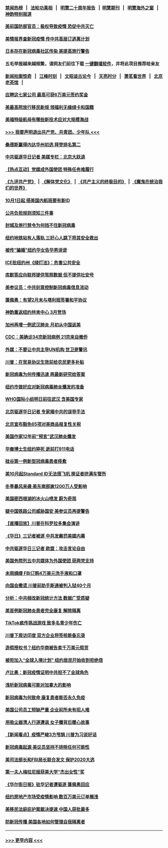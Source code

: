 #### [禁闻热榜](热点新闻.md?=0)  &nbsp;&nbsp;|&nbsp;&nbsp; [法轮功真相](https://github.com/gfw-breaker/truth/blob/master/README.md?=0) &nbsp;&nbsp;|&nbsp;&nbsp; [明慧二十周年报告](https://github.com/gfw-breaker/mh-reports/blob/master/README.md?=0) &nbsp;&nbsp;|&nbsp;&nbsp;[明慧期刊](https://github.com/gfw-breaker/mh-qikan) &nbsp;&nbsp;|&nbsp;&nbsp; [明慧海外之窗](https://github.com/gfw-breaker/mh-news/blob/master/README.md?=0) &nbsp;&nbsp;|&nbsp;&nbsp; [神韵特别报道](https://github.com/gfw-breaker/mh-news/blob/master/shenyun.md?=0)
#### [美前国防部官员：极权导致疫情 恐促中共灭亡](../pages/nsc412/n11889092.md?t=02240501) 
#### [美情报界查新冠疫情 传中共高层订逃离计划](../pages/nsc412/n11888161.md?t=02240501) 
#### [日本存在新冠病毒社区传染 美提高旅行警告](../pages/nsc412/n11889917.md?t=02240501) 
#### 五毛举报越来越频繁，请网友们前往下载 [一键翻墙软件](https://github.com/gfw-breaker/ssr-accounts)，并将此项目推荐给亲友
#### [新闻拍案惊奇](https://github.com/gfw-breaker/banned-news/blob/master/pages/link4.md) &nbsp;&nbsp;|&nbsp;&nbsp; [江峰时刻](https://github.com/gfw-breaker/banned-news/blob/master/pages/link4.md) &nbsp;&nbsp;|&nbsp;&nbsp; [文昭谈古论今](https://github.com/gfw-breaker/banned-news/blob/master/pages/link4.md) &nbsp;&nbsp;|&nbsp;&nbsp; [天亮时分](https://github.com/gfw-breaker/banned-news/blob/master/pages/link4.md) &nbsp;&nbsp;|&nbsp;&nbsp; [萧茗看世界](https://github.com/gfw-breaker/banned-news/blob/master/pages/link4.md) &nbsp;&nbsp;|&nbsp;&nbsp; [北京老茶馆](https://github.com/gfw-breaker/banned-news/blob/master/pages/link4.md) &nbsp;&nbsp;|&nbsp;&nbsp; 
#### [应聘这七家公司 最高可获6万美元签约奖金](../pages/nsc412/n11879446.md?t=02240501) 
#### [美最高院放行移民新规 领福利无缘绿卡和国籍](../pages/nsc412/n11889500.md?t=02240501) 
#### [美福特级航母有哪些新技术应对大规模海战](../pages/nsc412/n11882087.md?t=02240501) 
#### [>>> 我要声明退出共产党、共青团、少年队 <<<](https://github.com/begood0513/goodnews/blob/master/quit/letter.md) 
#### [桑德斯赢得内达华州初选 拜登排名第二](../pages/nsc412/n11888760.md?t=02240501) 
#### [中共驱逐华日记者 美媒专栏：北京大跃退](../pages/nsc412/n11888453.md?t=02240501) 
#### [【热点互动】党媒成外国使团 特殊任务难履行](../pages/nsc412/n11888306.md?t=02240501) 
#### [《九评共产党》](https://github.com/begood0513/9ping.md/blob/master/README.md) &nbsp;|&nbsp; [《解体党文化》](../../../../jtdwh.md/blob/master/README.md)  &nbsp;|&nbsp; [《共产主义的终极目的》](../../../../gczydzjmd.md/blob/master/README.md) &nbsp;|&nbsp; [《魔鬼在统治我们的世界》](../../../../mgztzwmdsj.md/blob/master/README.md) 
#### [10月1日起 搭美国内航班要有新ID](../pages/nsc412/n11888243.md?t=02240501) 
#### [公共负担规则须知三件事](../pages/nsc412/n11888123.md?t=02240501) 
#### [封城及旅行禁令为何挡不住新冠病毒](../pages/nsc412/n11888067.md?t=02240501) 
#### [纽约地铁站有人落轨   三好心人跳下将其安全救出](../pages/nsc412/n11888088.md?t=02240501) 
#### [被传“骗婚”纽约华女告华男诽谤](../pages/nsc412/n11887303.md?t=02240501) 
#### [ICE批纽约州《绿灯法》：危害公共安全](../pages/nsc412/n11887285.md?t=02240501) 
#### [库默答应向联邦提供驾照数据 但不提供社安号](../pages/nsc412/n11887269.md?t=02240501) 
#### [美参议员：中共刻意控制新冠病毒信息流动](../pages/nsc412/n11887949.md?t=02240501) 
#### [蓬佩奥：有望2月末与塔利班签署和平协议](../pages/nsc412/n11887248.md?t=02240501) 
#### [神韵重返纽约林肯中心 3月登场](../pages/nsc412/n11885013.md?t=02240501) 
#### [加州再增一例武汉肺炎 月初从中国返美](../pages/nsc412/n11886929.md?t=02240501) 
#### [CDC：美确诊34宗新冠病例 21宗来自撤侨](../pages/nsc412/n11886795.md?t=02240501) 
#### [外媒：不要让中共主导UN机构 世卫是警讯](../pages/nsc412/n11886401.md?t=02240501) 
#### [川普：在贸易协议生效前给农民更多补贴](../pages/nsc412/n11886549.md?t=02240501) 
#### [新冠病毒为何传播迅速 两最新研究给答案](../pages/nsc412/n11886505.md?t=02240501) 
#### [纽约市做好应对新冠病毒肺炎爆发的准备](../pages/nsc412/n11885019.md?t=02240501) 
#### [WHO国际小组明日前往武汉 含美国专家](../pages/nsc412/n11886380.md?t=02240501) 
#### [北京驱逐华日记者 专家揭中共的误导手法](../pages/nsc412/n11886124.md?t=02240501) 
#### [北京宣布豁免65项对美商品报复性关税](../pages/nsc412/n11885960.md?t=02240501) 
#### [美国作家12年前“预言”武汉肺炎爆发](../pages/nsc412/n11885487.md?t=02240501) 
#### [华裔博士生纽约猝死  逝前打911电话](../pages/nsc412/n11885007.md?t=02240501) 
#### [硅谷第一例新型冠病毒患者痊愈](../pages/nsc412/n11885163.md?t=02240501) 
#### [美10月起Standard ID无法搭飞机  换证者挤满车管所](../pages/nsc412/n11885036.md?t=02240501) 
#### [冬季暴风来袭 美东南部逾1200万人受影响](../pages/nsc412/n11884620.md?t=02240501) 
#### [美国密西根湖的冰火山喷发 蔚为奇观](../pages/nsc412/n11884842.md?t=02240501) 
#### [疑中国铁路公司威胁国安 美参议员再提警告](../pages/nsc412/n11884300.md?t=02240501) 
#### [【直播回放】川普在科罗拉多集会演讲](../pages/nsc412/n11883640.md?t=02240501) 
#### [《华日》三记者被逐 中共发飙罚美媒内幕](../pages/nsc412/n11884184.md?t=02240501) 
#### [中共驱逐华日三记者 欧盟：攻击言论自由](../pages/nsc412/n11884179.md?t=02240501) 
#### [美国务院列五中共媒体为外国使团 获两党支持](../pages/nsc412/n11883954.md?t=02240501) 
#### [未雨绸缪 FBI订购4万美元洗手液和口罩](../pages/nsc412/n11883960.md?t=02240501) 
#### [向国会撒谎 川普前助手斯通被判入狱40个月](../pages/nsc412/n11883930.md?t=02240501) 
#### [分析：中共频改新冠统计方法 数据广受质疑](../pages/nsc412/n11883875.md?t=02240501) 
#### [美首例新冠肺炎患者完全康复 解除隔离](../pages/nsc412/n11883754.md?t=02240501) 
#### [TikTok疯传挑战游戏 致多名青少年伤亡](../pages/nsc412/n11883598.md?t=02240501) 
#### [川普下周访印度 双方企业将签核能备忘录](../pages/nsc412/n11883604.md?t=02240501) 
#### [造假授权书？纽约华商被告卖千万美元假货](../pages/nsc412/n11882429.md?t=02240501) 
#### [被拒加入“全球入境计划”  纽约居民开始收到拒绝信](../pages/nsc412/n11882417.md?t=02240501) 
#### [卢比奥：新冠疫情证明中共担不了全球角色](../pages/nsc412/n11881340.md?t=02240501) 
#### [浅析新冠病毒可能对加拿大的影响](../pages/nsc412/n11879775.md?t=02240501) 
#### [新冠病毒为何致命 康复患者能否永久免疫](../pages/nsc412/n11881488.md?t=02240501) 
#### [美国公司员工短缺严重 企业前所未有招人难](../pages/nsc412/n11881792.md?t=02240501) 
#### [用吸尘器清人行道遭讽 女子曝背后暖心故事](../pages/nsc412/n11881702.md?t=02240501) 
#### [【新闻看点】疫情严峻3方甩锅 川普为习说好话](../pages/nsc412/n11881049.md?t=02240501) 
#### [新冠病毒起源 美议员坚持不排除任何可能性](../pages/nsc412/n11881179.md?t=02240501) 
#### [美司法部长和FBI局长联合发文 保护2020大选](../pages/nsc412/n11881522.md?t=02240501) 
#### [第一夫人梅拉尼娅获美大学“杰出女性”奖](../pages/nsc412/n11881185.md?t=02240501) 
#### [《华尔街日报》驻华记者遭驱逐 蓬佩奥回应](../pages/nsc412/n11881166.md?t=02240501) 
#### [纽约房地产市场受疫情影响  数百万美元订单搁浅](../pages/nsc412/n11879548.md?t=02240501) 
#### [美移民法庭庇护案裁决提速 中国人获批最多](../pages/nsc412/n11879431.md?t=02240501) 
#### [防新冠传播 美国各地如何管理自我隔离者](../pages/nsc412/n11881062.md?t=02240501) 

----
#### [ >>> 更早内容 <<< ](../indexes/nsc412-earlier.md)
